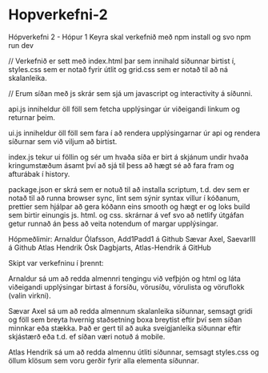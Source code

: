 # Hopverkefni-2
Hópverkefni 2 - Hópur 1
Keyra skal verkefnið með npm install og svo npm run dev

// Verkefnið er sett með index.html þar sem innihald síðunnar birtist í, styles.css sem er notað fyrir útlit og grid.css sem er notað til að ná skalanleika. 

// Erum síðan með js skrár sem sjá um javascript og interactivity á síðunni.

api.js inniheldur öll föll sem fetcha upplýsingar úr viðeigandi linkum og returnar þeim.

ui.js inniheldur öll föll sem fara í að rendera upplýsingarnar úr api og rendera síðurnar sem við viljum að birtist.

index.js tekur ui föllin og sér um hvaða síða er birt á skjánum undir hvaða kringumstæðum ásamt því að sjá til þess að hægt sé að fara fram og afturábak í history.

package.json er skrá sem er notuð til að installa scriptum, t.d. dev sem er notað til að runna browser sync, lint sem sýnir syntax villur í kóðanum, prettier sem hjálpar að gera kóðann eins smooth og hægt er og loks build sem birtir einungis js. html. og css. skrárnar á vef svo að netlify útgáfan getur runnað án þess að veita notendum of margar upplýsingar.

Hópmeðlimir: 
Arnaldur Ólafsson, Add1Padd1 á Github
Sævar Axel, SaevarIII á Github
Atlas Hendrik Ósk Dagbjarts, Atlas-Hendrik á GitHub

Skipt var verkefninu í þrennt:

Arnaldur sá um að redda almennri tengingu við vefþjón og html og láta viðeigandi upplýsingar birtast á forsíðu, vörusíðu, vörulista og vöruflokk (valin virkni).

Sævar Axel sá um að redda almennum skalanleika síðunnar, semsagt gridi og föll sem breyta hvernig staðsetning boxa breytist eftir því sem síðan minnkar eða stækka. Það er gert til að auka sveigjanleika síðunnar eftir skjástærð eða t.d. ef síðan væri notuð á mobile.

Atlas Hendrik sá um að redda almennu útliti síðunnar, semsagt styles.css og öllum klösum sem voru gerðir fyrir alla elementa síðunnar.
